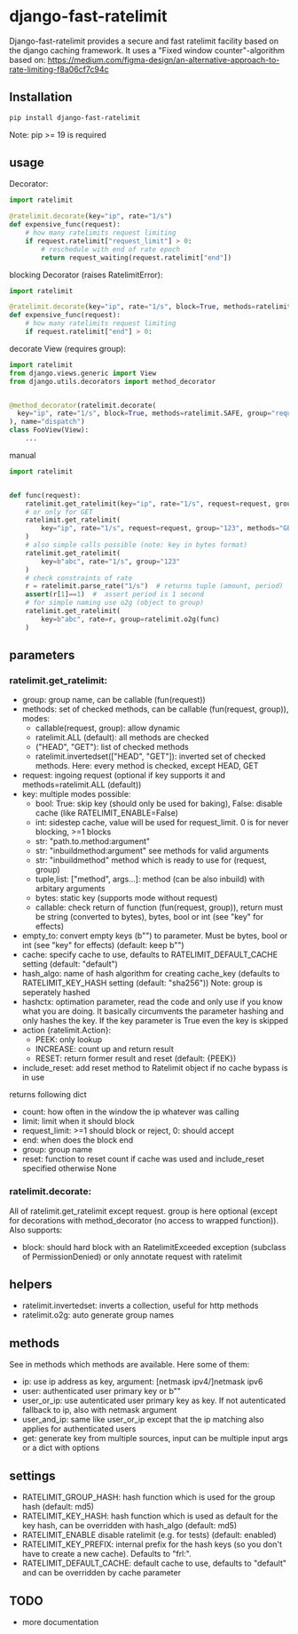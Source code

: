 # django-fast-ratelimit

Django-fast-ratelimit provides a secure and fast ratelimit facility based on the django caching framework.
It uses a "Fixed window counter"-algorithm based on:
https://medium.com/figma-design/an-alternative-approach-to-rate-limiting-f8a06cf7c94c

## Installation

```bash
pip install django-fast-ratelimit

```

Note: pip >= 19 is required

## usage

Decorator:

```python
import ratelimit

@ratelimit.decorate(key="ip", rate="1/s")
def expensive_func(request):
    # how many ratelimits request limiting
    if request.ratelimit["request_limit"] > 0:
        # reschedule with end of rate epoch
        return request_waiting(request.ratelimit["end"])

```

blocking Decorator (raises RatelimitError):

```python
import ratelimit

@ratelimit.decorate(key="ip", rate="1/s", block=True, methods=ratelimit.UNSAFE)
def expensive_func(request):
    # how many ratelimits request limiting
    if request.ratelimit["end"] > 0:

```

decorate View (requires group):

```python
import ratelimit
from django.views.generic import View
from django.utils.decorators import method_decorator


@method_decorator(ratelimit.decorate(
  key="ip", rate="1/s", block=True, methods=ratelimit.SAFE, group="required"
), name="dispatch")
class FooView(View):
    ...

```

manual

```python
import ratelimit


def func(request):
    ratelimit.get_ratelimit(key="ip", rate="1/s", request=request, group="123")
    # or only for GET
    ratelimit.get_ratelimit(
        key="ip", rate="1/s", request=request, group="123", methods="GET"
    )
    # also simple calls possible (note: key in bytes format)
    ratelimit.get_ratelimit(
        key=b"abc", rate="1/s", group="123"
    )
    # check constraints of rate
    r = ratelimit.parse_rate("1/s")  # returns tuple (amount, period)
    assert(r[1]==1)  #  assert period is 1 second
    # for simple naming use o2g (object to group)
    ratelimit.get_ratelimit(
        key=b"abc", rate=r, group=ratelimit.o2g(func)
    )

```

## parameters

### ratelimit.get_ratelimit:

- group: group name, can be callable (fun(request))
- methods: set of checked methods, can be callable (fun(request, group)), modes:
  - callable(request, group): allow dynamic
  - ratelimit.ALL (default): all methods are checked
  - \("HEAD", "GET"\): list of checked methods
  - ratelimit.invertedset(["HEAD", "GET"]): inverted set of checked methods. Here: every method is checked, except HEAD, GET
- request: ingoing request (optional if key supports it and methods=ratelimit.ALL (default))
- key: multiple modes possible:
  - bool: True: skip key (should only be used for baking), False: disable cache (like RATELIMIT_ENABLE=False)
  - int: sidestep cache, value will be used for request_limit. 0 is for never blocking, >=1 blocks
  - str: "path.to.method:argument"
  - str: "inbuildmethod:argument" see methods for valid arguments
  - str: "inbuildmethod" method which is ready to use for (request, group)
  - tuple,list: ["method", args...]: method (can be also inbuild) with arbitary arguments
  - bytes: static key (supports mode without request)
  - callable: check return of function (fun(request, group)), return must be string (converted to bytes), bytes, bool or int (see "key" for effects)
- empty_to: convert empty keys (b"") to parameter. Must be bytes, bool or int (see "key" for effects) (default: keep b"")
- cache: specify cache to use, defaults to RATELIMIT_DEFAULT_CACHE setting (default: "default")
- hash_algo: name of hash algorithm for creating cache_key (defaults to RATELIMIT_KEY_HASH setting (default: "sha256"))
  Note: group is seperately hashed
- hashctx: optimation parameter, read the code and only use if you know what you are doing. It basically circumvents the parameter hashing and only hashes the key. If the key parameter is True even the key is skipped
- action {ratelimit.Action}:
  - PEEK: only lookup
  - INCREASE: count up and return result
  - RESET: return former result and reset (default: {PEEK})
- include_reset: add reset method to Ratelimit object if no cache bypass is in use

returns following dict

- count: how often in the window the ip whatever was calling
- limit: limit when it should block
- request_limit: >=1 should block or reject, 0: should accept
- end: when does the block end
- group: group name
- reset: function to reset count if cache was used and include_reset specified otherwise None

### ratelimit.decorate:

All of ratelimit.get_ratelimit except request. group is here optional (except for decorations with method_decorator (no access to wrapped function)).
Also supports:

- block: should hard block with an RatelimitExceeded exception (subclass of PermissionDenied) or only annotate request with ratelimit

## helpers

- ratelimit.invertedset: inverts a collection, useful for http methods
- ratelimit.o2g: auto generate group names

## methods

See in methods which methods are available. Here some of them:

- ip: use ip address as key, argument: [netmask ipv4/]netmask ipv6
- user: authenticated user primary key or b""
- user_or_ip: use autenticated user primary key as key. If not autenticated fallback to ip, also with netmask argument
- user_and_ip: same like user_or_ip except that the ip matching also applies for authenticated users
- get: generate key from multiple sources, input can be multiple input args or a dict with options

## settings

- RATELIMIT_GROUP_HASH: hash function which is used for the group hash (default: md5)
- RATELIMIT_KEY_HASH: hash function which is used as default for the key hash, can be overridden with hash_algo (default: md5)
- RATELIMIT_ENABLE disable ratelimit (e.g. for tests) (default: enabled)
- RATELIMIT_KEY_PREFIX: internal prefix for the hash keys (so you don't have to create a new cache). Defaults to "frl:".
- RATELIMIT_DEFAULT_CACHE: default cache to use, defaults to "default" and can be overridden by cache parameter

## TODO

- more documentation
